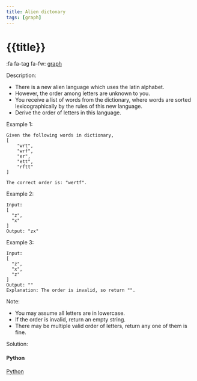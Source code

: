 ```yaml
---
title: Alien dictonary
tags: [graph]
---
```


# {{title}}

:fa fa-tag fa-fw: [graph]({{tagspath}}/graph)

Description:

- There is a new alien language which uses the latin alphabet.
- However, the order among letters are unknown to you.
- You receive a list of words from the dictionary, where words are sorted lexicographically by the rules of this new language.
- Derive the order of letters in this language.

Example 1:

```text
Given the following words in dictionary,
[
    "wrt",
    "wrf",
    "er",
    "ett",
    "rftt"
]

The correct order is: "wertf".
```

Example 2:

```text
Input:
[
  "z",
  "x"
]
Output: "zx"
```

Example 3:

```text
Input:
[
  "z",
  "x",
  "z"
]
Output: ""
Explanation: The order is invalid, so return "".
```

Note:

- You may assume all letters are in lowercase.
- If the order is invalid, return an empty string.
- There may be multiple valid order of letters, return any one of them is fine.

Solution:

<!-- tabs:start -->
#### **Python**

[Python](../pycode/graph/alien-dictionary.py ':include :type=code')
<!-- tabs:end -->
